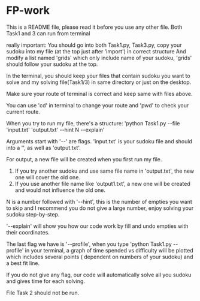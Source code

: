 # FP-work
This is a README file, please read it before you use any other file.
Both Task1 and 3 can run from terminal

really important:
You should go into both Task1.py, Task3.py, copy your sudoku into my file (at the top just after 'import') in correct structure 
And modify a list named 'grids' which only include name of your sudoku, 'grids' should follow your sudoku at the top.


In the terminal, you should keep your files that contain sudoku you want to solve and my solving file(Task1/3) in same directory or just on the desktop.

Make sure your route of terminal is correct and keep same with files above.

You can use 'cd' in terminal to change your route and 'pwd' to check your current route.

When you try to run my file, there's a structure: 'python Task1.py --file 'input.txt' 'output.txt' --hint N --explain'

Arguments start with '--' are flags. 'input.txt' is your sudoku file and should into a '', as well as 'output.txt'. 

For output, a new file will be created when you first run my file.
1. If you try another sudoku and use same file name in 'output.txt', the new one will cover the old one.
2. If you use another file name like 'output1.txt', a new one will be created and would not influence the old one.

N is a number followed with '--hint', this is the number of empties you want to skip
and I recommend you do not give a large number, enjoy solving your sudoku step-by-step.

'--explain' will show you how our code work by fill and undo empties with their coordinates.

The last flag we have is '--profile', when you type 'python Task1.py --profile' in your terminal, a graph of 
time spended vs difficulty
will be plotted which includes several points ( dependent on numbers of your sudoku) and a best fit line.

If you do not give any flag, our code will automatically solve all you sudoku and gives time for each solving.

File Task 2 should not be run.
